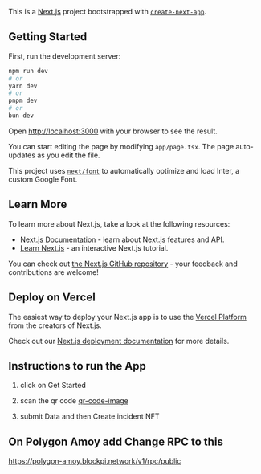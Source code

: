 This is a [Next.js](https://nextjs.org/) project bootstrapped with [`create-next-app`](https://github.com/vercel/next.js/tree/canary/packages/create-next-app).

## Getting Started

First, run the development server:

```bash
npm run dev
# or
yarn dev
# or
pnpm dev
# or
bun dev
```

Open [http://localhost:3000](http://localhost:3000) with your browser to see the result.

You can start editing the page by modifying `app/page.tsx`. The page auto-updates as you edit the file.

This project uses [`next/font`](https://nextjs.org/docs/basic-features/font-optimization) to automatically optimize and load Inter, a custom Google Font.

## Learn More

To learn more about Next.js, take a look at the following resources:

- [Next.js Documentation](https://nextjs.org/docs) - learn about Next.js features and API.
- [Learn Next.js](https://nextjs.org/learn) - an interactive Next.js tutorial.

You can check out [the Next.js GitHub repository](https://github.com/vercel/next.js/) - your feedback and contributions are welcome!

## Deploy on Vercel

The easiest way to deploy your Next.js app is to use the [Vercel Platform](https://vercel.com/new?utm_medium=default-template&filter=next.js&utm_source=create-next-app&utm_campaign=create-next-app-readme) from the creators of Next.js.

Check out our [Next.js deployment documentation](https://nextjs.org/docs/deployment) for more details.


## Instructions to run the App

1. click on Get Started 
2. scan the qr code [qr-code-image](https://beige-royal-slug-524.mypinata.cloud/ipfs/QmRtxL7ctunTXQGsQfymJCs3C1xAjrRjuL9H1q81KCExSZ?pinataGatewayToken=e6vJ4oXa8yREy_ZI1ur2ELVB-BnJMRRUabm6gdLEgiyjVHaf_aSz44fyDvFR5r7W)

3. submit Data and then Create incident NFT 

## On Polygon Amoy add Change RPC to this 

https://polygon-amoy.blockpi.network/v1/rpc/public


